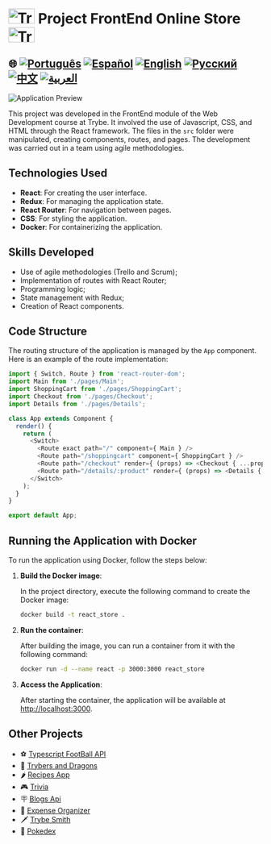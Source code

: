 # <img src="https://agenciars.com.br/wp-content/uploads/2022/06/Trybe.png" alt="Trybe Logo" width="52" height="30" /> Project FrontEnd Online Store <img src="https://agenciars.com.br/wp-content/uploads/2022/06/Trybe.png" alt="Trybe Logo" width="52" height="30" />

## 🌐 [![Português](https://img.shields.io/badge/Português-green)](https://github.com/SamuelRocha91/project-frontend-online-store/blob/main/README.md) [![Español](https://img.shields.io/badge/Español-yellow)](https://github.com/SamuelRocha91/project-frontend-online-store/blob/main/README_es.md) [![English](https://img.shields.io/badge/English-blue)](https://github.com/SamuelRocha91/project-frontend-online-store/blob/main/README_en.md) [![Русский](https://img.shields.io/badge/Русский-lightgrey)](https://github.com/SamuelRocha91/project-frontend-online-store/blob/main/README_ru.md) [![中文](https://img.shields.io/badge/中文-red)](https://github.com/SamuelRocha91/project-frontend-online-store/blob/main/README_ch.md) [![العربية](https://img.shields.io/badge/العربية-orange)](https://github.com/SamuelRocha91/project-frontend-online-store/blob/main/README_ar.md)

![Application Preview](./public/onlineStore.gif)

This project was developed in the FrontEnd module of the Web Development course at Trybe. It involved the use of Javascript, CSS, and HTML through the React framework. The files in the `src` folder were manipulated, creating components, routes, and pages. The development was carried out in a team using agile methodologies.

## Technologies Used

- **React**: For creating the user interface.
- **Redux**: For managing the application state.
- **React Router**: For navigation between pages.
- **CSS**: For styling the application.
- **Docker**: For containerizing the application.

## Skills Developed

- Use of agile methodologies (Trello and Scrum);
- Implementation of routes with React Router;
- Programming logic;
- State management with Redux;
- Creation of React components.

## Code Structure

The routing structure of the application is managed by the `App` component. Here is an example of the route implementation:

```javascript
import { Switch, Route } from 'react-router-dom';
import Main from './pages/Main';
import ShoppingCart from './pages/ShoppingCart';
import Checkout from './pages/Checkout';
import Details from './pages/Details';

class App extends Component {
  render() {
    return (
      <Switch>
        <Route exact path="/" component={ Main } />
        <Route path="/shoppingcart" component={ ShoppingCart } />
        <Route path="/checkout" render={ (props) => <Checkout { ...props } /> } />
        <Route path="/details/:product" render={ (props) => <Details { ...props } /> } />
      </Switch>
    );
  }
}

export default App;
```

## Running the Application with Docker

To run the application using Docker, follow the steps below:

1. **Build the Docker image**:

   In the project directory, execute the following command to create the Docker image:

   ```bash
   docker build -t react_store .
   ```

2. **Run the container**:

   After building the image, you can run a container from it with the following command:

   ```bash
   docker run -d --name react -p 3000:3000 react_store
   ```

3. **Access the Application**:

   After starting the container, the application will be available at [http://localhost:3000](http://localhost:3000).

## Other Projects

- ⚽ [Typescript FootBall API](https://github.com/SamuelRocha91/trybeFutebolClube/blob/main/README_en.md)
- 🐉 [Trybers and Dragons](https://github.com/SamuelRocha91/trybeAndDragons/blob/main/README_en.md)
- 🌶️ [Recipes App](https://github.com/SamuelRocha91/ProjectRecipesApp/blob/main/README_en.md)
- 🎮 [Trivia](https://github.com/SamuelRocha91/trivia_game/blob/main/README_en.md)
- 🪧 [Blogs Api](https://github.com/SamuelRocha91/BlogsApi/blob/main/README_en.md)
- 👛 [Expense Organizer](https://github.com/SamuelRocha91/project-trybewallet/blob/main/README_en.md)
- 🗡️ [Trybe Smith](https://github.com/SamuelRocha91/TrybeSmith/blob/main/README_en.md)
- 🐣 [Pokedex](https://github.com/SamuelRocha91/pokedex/blob/main/README_en.md)
